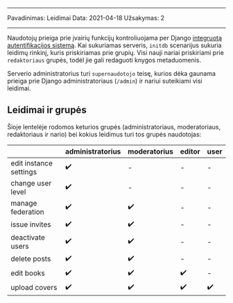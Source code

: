 - - -
Pavadinimas: Leidimai Data: 2021-04-18 Užsakymas: 2
- - -

Naudotojų prieiga prie įvairių funkcijų kontroliuojama per Django [integruotą autentifikacijos sistemą](https://docs.djangoproject.com/en/3.2/topics/auth/default/). Kai sukuriamas serveris, `initdb` scenarijus sukuria leidimų rinkinį, kuris priskiriamas prie grupių. Visi nauji nariai priskiriami prie `redaktoriaus` grupės, todėl jie gali redaguoti knygos metaduomenis.

Serverio administratorius turi `supernaudotojo` teisę, kurios dėka gaunama prieiga prie Django administratoriaus (`/admin`) ir nariui suteikiami visi leidimai.

## Leidimai ir grupės
Šioje lentelėje rodomos keturios grupės (administratoriaus, moderatoriaus, redaktoriaus ir nario) bei kokius leidimus turi tos grupės naudotojas:

|                        | administratorius | moderatorius | editor | user |
| ---------------------- | ---------------- | ------------ | ------ | ---- |
| edit instance settings | ✔️               | -            | -      | -    |
| change user level      | ✔️               | -            | -      | -    |
| manage federation      | ✔️               | ✔️           | -      | -    |
| issue invites          | ✔️               | ✔️           | -      | -    |
| deactivate users       | ✔️               | ✔️           | -      | -    |
| delete posts           | ✔️               | ✔️           | -      | -    |
| edit books             | ✔️               | ✔️           | ✔️     | -    |
 upload covers            |  ✔️    |     ✔️       |   ✔️     |  ✔️
